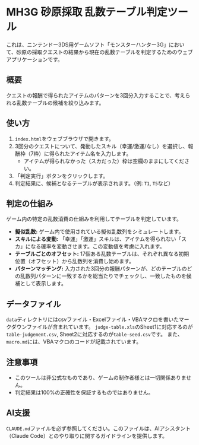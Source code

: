 # MH3G 砂原採取 乱数テーブル判定ツール

これは、ニンテンドー3DS用ゲームソフト「モンスターハンター3G」において、砂原の採取クエストの結果から現在の乱数テーブルを判定するためのウェブアプリケーションです。

## 概要

クエストの報酬で得られたアイテムのパターンを3回分入力することで、考えられる乱数テーブルの候補を絞り込みます。

## 使い方

1.  `index.html`をウェブブラウザで開きます。
2.  3回分のクエストについて、発動したスキル（幸運/激運/なし）を選択し、報酬枠（7枠）に得られたアイテム名を入力します。
    *   アイテムが得られなかった（スカだった）枠は空欄のままにしてください。
3.  「判定実行」ボタンをクリックします。
4.  判定結果に、候補となるテーブルが表示されます。（例: `T1`, `T5`など）

## 判定の仕組み

ゲーム内の特定の乱数消費の仕組みを利用してテーブルを判定しています。

*   **擬似乱数:** ゲーム内で使用されている擬似乱数列をシミュレートします。
*   **スキルによる変動:** 「幸運」「激運」スキルは、アイテムを得られない「スカ」になる確率を変動させます。この変動値を考慮に入れます。
*   **テーブルごとのオフセット:** 17個ある乱数テーブルは、それぞれ異なる初期位置（オフセット）から乱数列を消費し始めます。
*   **パターンマッチング:** 入力された3回分の報酬パターンが、どのテーブルのどの乱数列パターンに一致するかを総当たりでチェックし、一致したものを候補として表示します。

## データファイル
`data`ディレクトリにはcsvファイル・Excelファイル・VBAマクロを書いたマークダウンファイルが含まれています。
`judge-table.xls`のSheet1に対応するのが`table-judgement.csv`, Sheet2に対応するのが`table-seed.csv`です。
また、`macro.md`には、VBAマクロのコードが記載されています。

## 注意事項

*   このツールは非公式なものであり、ゲームの制作者様とは一切関係ありません。
*   判定結果は100%の正確性を保証するものではありません。


## AI支援
`CLAUDE.md`ファイルを必ず参照してください。このファイルは、AIアシスタント（Claude Code）とのやり取りに関するガイドラインを提供します。
